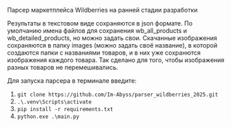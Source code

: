 Парсер маркетплейса Wildberries на ранней стадии разработки

Результаты в текстовом виде сохраняются в json формате. По умолчанию имена файлов для сохранения wb_all_products и wb_detailed_products, но можно задать свои.
Скачанные изображения сохраняются в папку images (можно задать своё название), в которой создаются папки с названиями товаров, и в них уже сохранются изображения каждого товара. Так сделано для того, чтобы изображения разных товаров не перемешивались.

Для запуска парсера в терминале введите:
1. ```git clone https://github.com/Im-Abyss/parser_wildberries_2025.git```
2. ```.\.venv\Scripts\activate```
3. ```pip install -r requirements.txt```
4. ```python.exe .\main.py```
